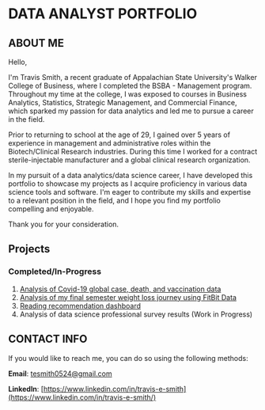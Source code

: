# DATA ANALYST PORTFOLIO

## ABOUT ME

Hello,

I'm Travis Smith, a recent graduate of Appalachian State University's Walker College of Business, where I completed the BSBA - Management program. Throughout my time at the college, I was exposed to courses in Business Analytics, Statistics, Strategic Management, and Commercial Finance, which sparked my passion for data analytics and led me to pursue a career in the field.

Prior to returning to school at the age of 29, I gained over 5 years of experience in management and administrative roles within the Biotech/Clinical Research industries. During this time I worked for a contract sterile-injectable manufacturer and a global clinical research organization.

In my pursuit of a data analytics/data science career, I have developed this portfolio to showcase my projects as I acquire proficiency in various data science tools and software. I'm eager to contribute my skills and expertise to a relevant position in the field, and I hope you find my portfolio compelling and enjoyable.

Thank you for your consideration.

## Projects

### Completed/In-Progress

1. [Analysis of Covid-19 global case, death, and vaccination data](https://github.com/Cypho-Dyas/tesmith_portolio_projects/tree/main/1%20-%20Covid%20Data%20Analysis)
2. [Analysis of my final semester weight loss journey using FitBit Data](https://github.com/Cypho-Dyas/tesmith_portolio_projects/tree/main/2%20-%20FitBit%20Data%20Analysis)
3. [Reading recommendation dashboard](https://github.com/Cypho-Dyas/tesmith_portolio_projects/tree/main/3%20-%20Reading%20Recomendations%20Dashboard)
4. Analysis of data science professional survey results (Work in Progress)

## CONTACT INFO

If you would like to reach me, you can do so using the following methods:

**Email**: tesmith0524@gmail.com

**LinkedIn**: [https://www.linkedin.com/in/travis-e-smith](https://www.linkedin.com/in/travis-e-smith/)
